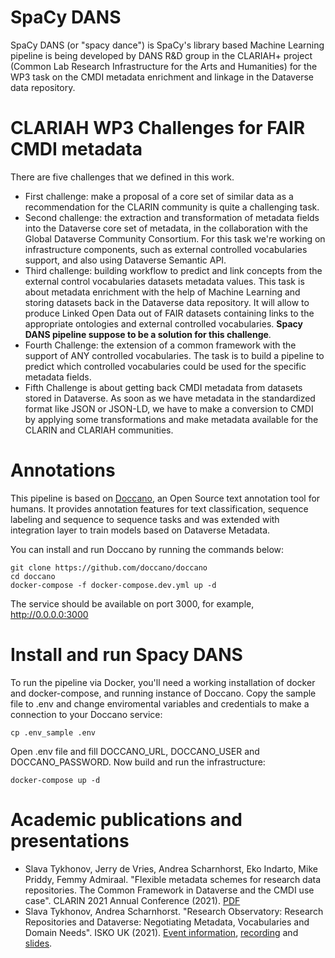 # SpaCy DANS
SpaCy DANS (or "spacy dance") is SpaCy's library based Machine Learning pipeline is being developed by DANS R&D group in the CLARIAH+ project (Common Lab Research Infrastructure for the Arts and Humanities) for the WP3 task on the CMDI metadata enrichment and linkage in the Dataverse data repository. 

# CLARIAH WP3 Challenges for FAIR CMDI metadata 

There are five challenges that we defined in this work. 
* First challenge: make a proposal of a core set of similar data as a recommendation for the CLARIN community is quite a challenging task. 
* Second challenge: the extraction and transformation of metadata fields into the Dataverse core set of metadata, in the collaboration with the Global Dataverse Community Consortium. For this task we're working on infrastructure components, such as external controlled vocabularies support, and also using Dataverse Semantic API. 
* Third challenge: building workflow to predict and link concepts from the external control vocabularies datasets metadata values. This task is about metadata enrichment with the help of Machine Learning and storing datasets back in the Dataverse data repository. It will allow to produce Linked Open Data out of FAIR datasets containing links to the appropriate ontologies and external controlled vocabularies. **Spacy DANS pipeline suppose to be a solution for this challenge**.
* Fourth Challenge: the extension of a common framework with the support of ANY controlled vocabularies. The task is to build a pipeline to predict which controlled vocabularies could be used for the specific metadata fields.
* Fifth Challenge is about getting back CMDI metadata from datasets stored in Dataverse. As soon as we have metadata in the standardized format like JSON or JSON-LD, we have to make a conversion to CMDI by applying some transformations and make metadata available for the CLARIN and CLARIAH communities.

# Annotations

This pipeline is based on [Doccano](https://github.com/doccano/doccano), an Open Source text annotation tool for humans. It provides annotation features for text classification, sequence labeling and sequence to sequence tasks and was extended with integration layer to train models based on Dataverse Metadata. 

You can install and run Doccano by running the commands below:
```
git clone https://github.com/doccano/doccano
cd doccano
docker-compose -f docker-compose.dev.yml up -d
```
The service should be available on port 3000, for example, http://0.0.0.0:3000

# Install and run Spacy DANS
To run the pipeline via Docker, you'll need a working installation of docker and docker-compose, and running instance of Doccano.
Copy the sample file to .env and change enviromental variables and credentials to make a connection to your Doccano service: 
```
cp .env_sample .env
```
Open .env file and fill DOCCANO_URL, DOCCANO_USER and DOCCANO_PASSWORD. Now build and run the infrastructure:
```
docker-compose up -d
```

# Academic publications and presentations
* Slava Tykhonov, Jerry de Vries, Andrea Scharnhorst, Eko Indarto, Mike Priddy, Femmy Admiraal. "Flexible metadata schemes for research data repositories. The Common Framework in Dataverse and the CMDI use case". CLARIN 2021 Annual Conference (2021). [PDF](https://github.com/Dans-labs/spacy-dans/raw/master/docs/Flexible_metadata_schemes_CMDI.pdf) 
* Slava Tykhonov, Andrea Scharnhorst. "Research Observatory: Research Repositories and Dataverse: Negotiating Metadata, Vocabularies and Domain Needs". ISKO UK (2021). [Event information](https://www.iskouk.org/event-4527328), [recording](https://www.youtube.com/watch?v=bw_EkE9WLjc&t=2s) and [slides](https://www.iskouk.org/resources/Documents/EventsUploads/KO-%20RO/2021-11-24-slides-KORO-VTykhonov-AScharnhorst.pdf).



